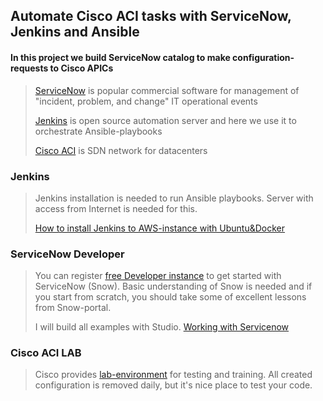 
## Automate Cisco ACI tasks with ServiceNow, Jenkins and Ansible


#### In this project we build ServiceNow catalog to make configuration-requests to Cisco APICs

> [ServiceNow](https://en.wikipedia.org/wiki/ServiceNow) is popular commercial software for management of "incident, problem, and change" IT operational events 
>  
> [Jenkins](https://www.jenkins.io/) is open source automation server and here we use it to orchestrate Ansible-playbooks
> 
> [Cisco ACI](https://learningnetwork.cisco.com/s/article/what-is-cisco-aci-x) is SDN network for datacenters


### Jenkins
>
>Jenkins installation is needed to run Ansible playbooks.
>Server with access from Internet is needed for this.
>  
><a href= "https://esath.github.io/jenkins.html">How to install Jenkins to AWS-instance with Ubuntu&Docker</a>
>  

### ServiceNow Developer
>
>You can register <a href= "https://developer.servicenow.com/">free Developer instance</a> to get started with ServiceNow (Snow).
>Basic understanding of Snow is needed and if you start from scratch, you should take some of excellent lessons from Snow-portal.
>
>I will build all examples with Studio.
><a href= "https://esath.github.io/snow.html">Working with Servicenow</a>

### Cisco ACI LAB
>
>Cisco provides <a href="https://developer.cisco.com/site/sandbox"> lab-environment</a> for testing and training.
>All created configuration is removed daily, but it's nice place to test your code.
> 

